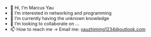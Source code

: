 - 👋 Hi, I’m Marcus Yau
- 👀 I’m interested in networking and programming
- 🌱 I’m currently having the unknown knowledge
- 💞️ I’m looking to collaborate on ...
- 📫 How to reach me -> Email me: yauzhiming1234@outlook.com
<!---
HiItsStrawberry/HiItsStrawberry is a ✨ special ✨ repository because its `README.md` (this file) appears on your GitHub profile.
You can click the Preview link to take a look at your changes.
--->
